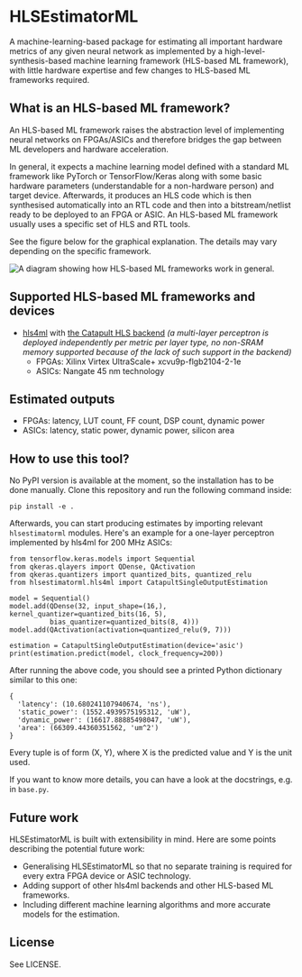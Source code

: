 # HLSEstimatorML

A machine-learning-based package for estimating all important hardware metrics of any given neural network as implemented by a high-level-synthesis-based machine learning framework (HLS-based ML framework), with little hardware expertise and few changes to HLS-based ML frameworks required.

## What is an HLS-based ML framework?
An HLS-based ML framework raises the abstraction level of implementing neural networks on FPGAs/ASICs and therefore bridges the gap between ML developers and hardware acceleration.

In general, it expects a machine learning model defined with a standard ML framework like PyTorch or TensorFlow/Keras along with some basic hardware parameters (understandable for a non-hardware person) and target device. Afterwards, it produces an HLS code which is then synthesised automatically into an RTL code and then into a bitstream/netlist ready to be deployed to an FPGA or ASIC. An HLS-based ML framework usually uses a specific set of HLS and RTL tools.

See the figure below for the graphical explanation. The details may vary depending on the specific framework.

![A diagram showing how HLS-based ML frameworks work in general.](https://user-images.githubusercontent.com/24892582/174791618-43382027-2cfb-47d7-8193-1954bcb318f3.svg)


## Supported HLS-based ML frameworks and devices
* [hls4ml](https://github.com/fastmachinelearning/hls4ml) with [the Catapult HLS backend](https://github.com/fastmachinelearning/hls4ml-catapult-framework) *(a multi-layer perceptron is deployed independently per metric per layer type, no non-SRAM memory supported because of the lack of such support in the backend)*
  * FPGAs: Xilinx Virtex UltraScale+ xcvu9p-flgb2104-2-1e
  * ASICs: Nangate 45 nm technology

## Estimated outputs
* FPGAs: latency, LUT count, FF count, DSP count, dynamic power
* ASICs: latency, static power, dynamic power, silicon area

## How to use this tool?
No PyPI version is available at the moment, so the installation has to be done manually. Clone this repository and run the following command inside:
```
pip install -e .
```

Afterwards, you can start producing estimates by importing relevant `hlsestimatorml` modules. Here's an example for a one-layer perceptron implemented by hls4ml for 200 MHz ASICs:
```python3
from tensorflow.keras.models import Sequential
from qkeras.qlayers import QDense, QActivation
from qkeras.quantizers import quantized_bits, quantized_relu
from hlsestimatorml.hls4ml import CatapultSingleOutputEstimation

model = Sequential()
model.add(QDense(32, input_shape=(16,), kernel_quantizer=quantized_bits(16, 5),
          bias_quantizer=quantized_bits(8, 4)))
model.add(QActivation(activation=quantized_relu(9, 7)))

estimation = CatapultSingleOutputEstimation(device='asic')
print(estimation.predict(model, clock_frequency=200))
```

After running the above code, you should see a printed Python dictionary similar to this one:
```python3
{
  'latency': (10.680241107940674, 'ns'),
  'static_power': (1552.4939575195312, 'uW'),
  'dynamic_power': (16617.88885498047, 'uW'),
  'area': (66309.44360351562, 'um^2')
}
```

Every tuple is of form (X, Y), where X is the predicted value and Y is the unit used.

If you want to know more details, you can have a look at the docstrings, e.g. in `base.py`.

## Future work
HLSEstimatorML is built with extensibility in mind. Here are some points describing the potential future work:
* Generalising HLSEstimatorML so that no separate training is required for every extra FPGA device or ASIC technology.
* Adding support of other hls4ml backends and other HLS-based ML frameworks.
* Including different machine learning algorithms and more accurate models for the estimation.

## License
See LICENSE.
